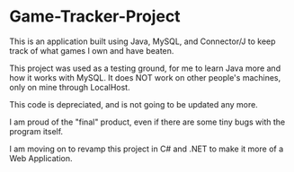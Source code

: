 # Game-Tracker-Project

This is an application built using Java, MySQL, and Connector/J to keep track of what games I own and have beaten.

This project was used as a testing ground, for me to learn Java more and how it works with MySQL. It does NOT work on other people's machines, only on mine through LocalHost.

This code is depreciated, and is not going to be updated any more.

I am proud of the "final" product, even if there are some tiny bugs with the program itself.

I am moving on to revamp this project in C# and .NET to make it more of a Web Application.
